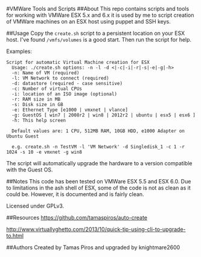 #VMWare Tools and Scripts
##About
This repo contains scripts and tools for working with VMWare ESX 5.x and 6.x it is used by me to script creation of VMWare machines on an ESX host using puppet and SSH keys.

##Usage
Copy the `create.sh` script to a persistent location on your ESX host. I've found `/vmfs/volumes` is a good start. Then run the script for help.

Examples:

```
Script for automatic Virtual Machine creation for ESX
  Usage: ./create.sh options: -n -l -d <|-c|-i|-r|-s|-e|-g|-h>
  -n: Name of VM (required)
  -l: VM Network to connect (required)
  -d: datastore (required - case sensitive)
  -c: Number of virtual CPUs
  -i: location of an ISO image (optional)
  -r: RAM size in MB
  -s: Disk size in GB
  -e: Ethernet Type [e1000 | vmxnet | vlance]
  -g: GuestOS [ win7 | 2008r2 | win8 | 2012r2 | ubuntu | esx5 | esx6 ]
  -h: This help screen

  Default values are: 1 CPU, 512MB RAM, 10GB HDD, e1000 Adapter on Ubuntu Guest

  e.g. create.sh -n TestVM -l 'VM Network' -d Singledisk_1 -c 1 -r 1024 -s 10 -e vmxnet -g win8
```

The script will automatically upgrade the hardware to a version compatible with the Guest OS.

##Notes
This code has been tested on VMWare ESX 5.5 and ESX 6.0. Due to limitations in the ash shell of ESX, some of the code is not as clean as it could be. However, it is documented and is fairly clean.

Licensed under GPLv3.

##Resources
https://github.com/tamaspiros/auto-create

http://www.virtuallyghetto.com/2013/10/quick-tip-using-cli-to-upgrade-to.html

##Authors
Created by Tamas Piros and upgraded by knightmare2600
